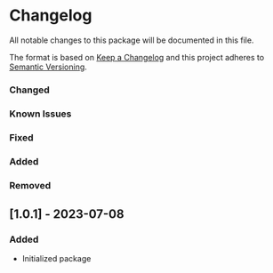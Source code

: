 # Changelog

All notable changes to this package will be documented in this file.

The format is based on [Keep a Changelog](http://keepachangelog.com/en/1.0.0/)
and this project adheres to [Semantic Versioning](http://semver.org/spec/v2.0.0.html).

### Changed

### Known Issues

### Fixed

### Added

### Removed

## [1.0.1] - 2023-07-08

### Added

- Initialized package
